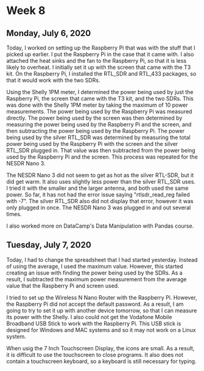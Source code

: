 # Week 8

## Monday, July 6, 2020
Today, I worked on setting up the Raspberry Pi that was with the stuff that I picked up earlier. I put the Raspberry Pi in the case that it came with. I also attached the heat sinks and the fan to the Raspberry Pi, so that it is less likely to overheat. I initially set it up with the screen that came with the T3 kit. On the Raspberry Pi, I installed the RTL_SDR and RTL_433 packages, so that it would work with the two SDRs.

Using the Shelly 1PM meter, I determined the power being used by just the Raspberry Pi, the screen that came with the T3 kit, and the two SDRs. This was done with the Shelly 1PM meter by taking the maximum of 10 power measurements. The power being used by the Raspberry Pi was measured directly. The power being used by the screen was then determined by measuring the power being used by the Raspberry Pi and the screen, and then subtracting the power being used by the Raspberry Pi. The power being used by the silver RTL_SDR was determined by measuring the total power being used by the Raspberry Pi with the screen and the silver RTL_SDR plugged in. That value was then subtracted from the power being used by the Raspberry Pi and the screen. This process was repeated for the NESDR Nano 3. 

The NESDR Nano 3 did not seem to get as hot as the silver RTL-SDR, but it did get warm. It also uses slightly less power than the silver RTL_SDR uses. I tried it with the smaller and the larger antenna, and both used the same power. So far, it has not had the error issue saying "rtlsdr_read_reg failed with -7". The silver RTL_SDR also did not display that error, however it was only plugged in once. The NESDR Nano 3 was plugged in and out several times. 

I also worked more on DataCamp's Data Manipulation with Pandas course.

## Tuesday, July 7, 2020

Today, I had to change the spreadsheet that I had started yesterday. Instead of using the average, I used the maximum value. However, this started creating an issue with finding the power being used by the SDRs. As a result, I subtracted the maximum power measurement from the average value that the Raspberry Pi and screen used.

I tried to set up the Wireless N Nano Router with the Raspberry Pi. However, the Raspberry Pi did not accept the default password. As a result, I am going to try to set it up with another device tomorrow, so that I can measure its power with the Shelly. I also could not get the Vodafone Mobile Broadband USB Stick to work with the Raspberry Pi. This USB stick is designed for Windows and MAC systems and so it may not work on a Linux system. 

When usig the 7 Inch Touchscreen Display, the icons are small. As a result, it is difficult to use the touchscreen to close programs. It also does not contain a touchscreen keyboard, so a keyboard is still necessary for typing.
